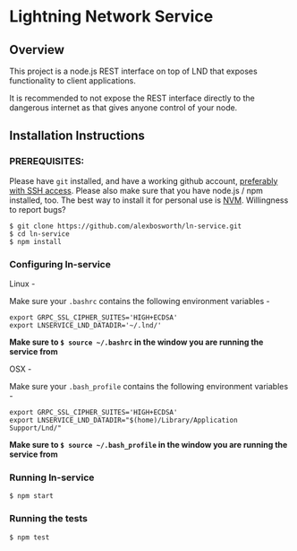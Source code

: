 # Lightning Network Service

## Overview

This project is a node.js REST interface on top of LND that exposes functionality to client applications.

It is recommended to not expose the REST interface directly to the dangerous internet as that gives anyone control of your node.

## Installation Instructions

### PREREQUISITES:

Please have `git` installed, and have a working github account, [preferably with SSH access](https://help.github.com/articles/connecting-to-github-with-ssh/).
Please also make sure that you have node.js / npm installed, too.
The best way to install it for personal use is [NVM](https://github.com/creationix/nvm#verify-installation).
Willingness to report bugs?

```
$ git clone https://github.com/alexbosworth/ln-service.git
$ cd ln-service
$ npm install
```

### Configuring ln-service

Linux -

Make sure your `.bashrc` contains the following environment variables -

```
export GRPC_SSL_CIPHER_SUITES='HIGH+ECDSA'
export LNSERVICE_LND_DATADIR='~/.lnd/'
```

**Make sure to `$ source ~/.bashrc` in the window you are running the service from**

OSX -

Make sure your `.bash_profile` contains the following environment variables -

```
export GRPC_SSL_CIPHER_SUITES='HIGH+ECDSA'
export LNSERVICE_LND_DATADIR="$(home)/Library/Application Support/Lnd/"
```

**Make sure to `$ source ~/.bash_profile` in the window you are running the service from**

### Running ln-service

```
$ npm start
```

### Running the tests

```
$ npm test
```
